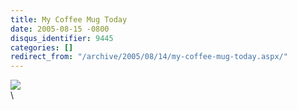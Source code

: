 ```yaml
---
title: My Coffee Mug Today
date: 2005-08-15 -0800
disqus_identifier: 9445
categories: []
redirect_from: "/archive/2005/08/14/my-coffee-mug-today.aspx/"
---
```


[![](https://photos23.flickr.com/34271994_d2f47fb6d1_m.jpg)](http://www.flickr.com/photos/haacked/34271994/ "photo sharing")
\
\


